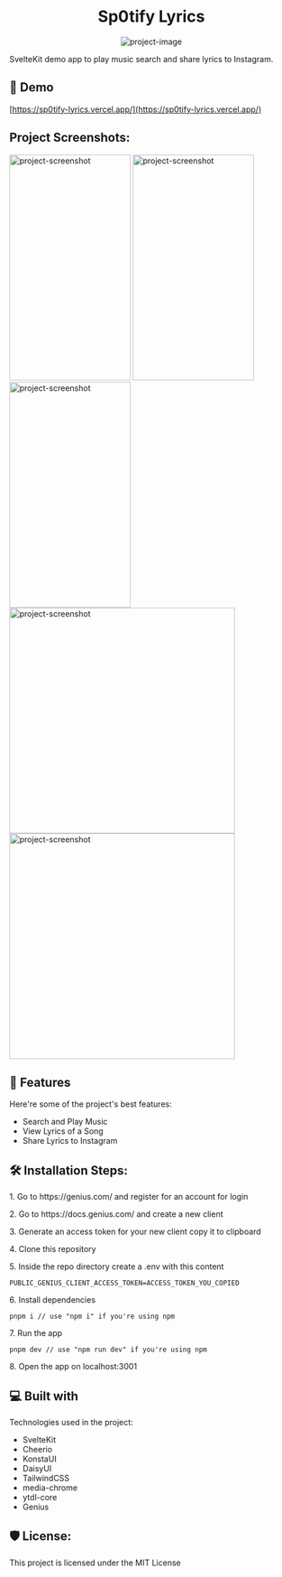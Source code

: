 <h1 align="center" id="title">Sp0tify Lyrics</h1>

<p align="center"><img src="https://socialify.git.ci/lonewanderer27/sp0tify-lyrics-svelte/image?language=1&amp;name=1&amp;owner=1&amp;pattern=Signal&amp;theme=Auto" alt="project-image"></p>

<p id="description">SvelteKit demo app to play music search and share lyrics to Instagram.</p>

<h2>🚀 Demo</h2>

[https://sp0tify-lyrics.vercel.app/](https://sp0tify-lyrics.vercel.app/)

<h2>Project Screenshots:</h2>

<img src="https://github.com/lonewanderer27/sp0tify-lyrics-svelte/blob/main/screenshots/screenshot_3_iphone_6_7_8_plus.png?raw=true" alt="project-screenshot" width="215px" height="400/">

<img src="https://github.com/lonewanderer27/sp0tify-lyrics-svelte/blob/main/screenshots/screenshot_1_iphone_6_7_8_plus.png?raw=true" alt="project-screenshot" width="215px" height="400/">

<img src="https://github.com/lonewanderer27/sp0tify-lyrics-svelte/blob/main/screenshots/screenshot_2_iphone_6_7_8_plus.png?raw=true" alt="project-screenshot" width="215px" height="400/">

<img src="" alt="project-screenshot" width="400" height="400/">

<img src="" alt="project-screenshot" width="400" height="400/">

  
  
<h2>🧐 Features</h2>

Here're some of the project's best features:

*   Search and Play Music
*   View Lyrics of a Song
*   Share Lyrics to Instagram

<h2>🛠️ Installation Steps:</h2>

<p>1. Go to https://genius.com/ and register for an account for login</p>

<p>2. Go to https://docs.genius.com/ and create a new client</p>

<p>3. Generate an access token for your new client copy it to clipboard</p>

<p>4. Clone this repository</p>

<p>5. Inside the repo directory create a .env with this content</p>

```
PUBLIC_GENIUS_CLIENT_ACCESS_TOKEN=ACCESS_TOKEN_YOU_COPIED
```

<p>6. Install dependencies</p>

```
pnpm i // use "npm i" if you're using npm
```

<p>7. Run the app</p>

```
pnpm dev // use "npm run dev" if you're using npm
```

<p>8. Open the app on localhost:3001</p>

  
  
<h2>💻 Built with</h2>

Technologies used in the project:

*   SvelteKit
*   Cheerio
*   KonstaUI
*   DaisyUI
*   TailwindCSS
*   media-chrome
*   ytdl-core
*   Genius

<h2>🛡️ License:</h2>

This project is licensed under the MIT License